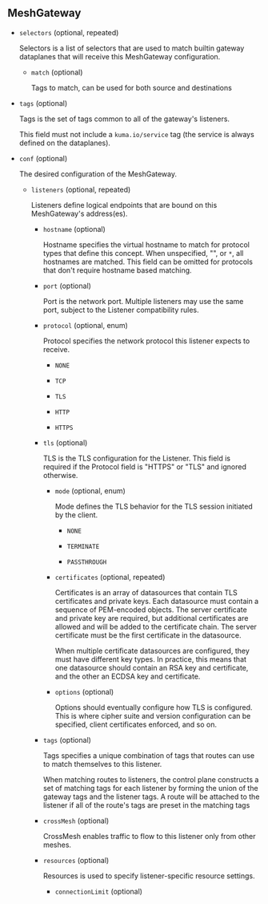 ## MeshGateway

- `selectors` (optional, repeated)

    Selectors is a list of selectors that are used to match builtin
    gateway dataplanes that will receive this MeshGateway configuration.    
    
    - `match` (optional)
    
        Tags to match, can be used for both source and destinations

- `tags` (optional)

    Tags is the set of tags common to all of the gateway's listeners.
    
    This field must not include a `kuma.io/service` tag (the service is always
    defined on the dataplanes).

- `conf` (optional)

    The desired configuration of the MeshGateway.    
    
    - `listeners` (optional, repeated)
    
        Listeners define logical endpoints that are bound on this MeshGateway's
        address(es).    
        
        - `hostname` (optional)
        
            Hostname specifies the virtual hostname to match for protocol types that
            define this concept. When unspecified, "", or `*`, all hostnames are
            matched. This field can be omitted for protocols that don't require
            hostname based matching.    
        
        - `port` (optional)
        
            Port is the network port. Multiple listeners may use the
            same port, subject to the Listener compatibility rules.    
        
        - `protocol` (optional, enum)
        
            Protocol specifies the network protocol this listener expects to receive.
        
            - `NONE`
        
            - `TCP`
        
            - `TLS`
        
            - `HTTP`
        
            - `HTTPS`    
        
        - `tls` (optional)
        
            TLS is the TLS configuration for the Listener. This field
            is required if the Protocol field is "HTTPS" or "TLS" and
            ignored otherwise.    
            
            - `mode` (optional, enum)
            
                Mode defines the TLS behavior for the TLS session initiated
                by the client.
            
                - `NONE`
            
                - `TERMINATE`
            
                - `PASSTHROUGH`    
            
            - `certificates` (optional, repeated)
            
                Certificates is an array of datasources that contain TLS
                certificates and private keys.  Each datasource must contain a
                sequence of PEM-encoded objects. The server certificate and private
                key are required, but additional certificates are allowed and will
                be added to the certificate chain.  The server certificate must
                be the first certificate in the datasource.
                
                When multiple certificate datasources are configured, they must have
                different key types. In practice, this means that one datasource
                should contain an RSA key and certificate, and the other an
                ECDSA key and certificate.    
            
            - `options` (optional)
            
                Options should eventually configure how TLS is configured. This
                is where cipher suite and version configuration can be specified,
                client certificates enforced, and so on.    
        
        - `tags` (optional)
        
            Tags specifies a unique combination of tags that routes can use
            to match themselves to this listener.
            
            When matching routes to listeners, the control plane constructs a
            set of matching tags for each listener by forming the union of the
            gateway tags and the listener tags. A route will be attached to the
            listener if all of the route's tags are preset in the matching tags    
        
        - `crossMesh` (optional)
        
            CrossMesh enables traffic to flow to this listener only from other
            meshes.    
        
        - `resources` (optional)
        
            Resources is used to specify listener-specific resource settings.    
            
            - `connectionLimit` (optional)

